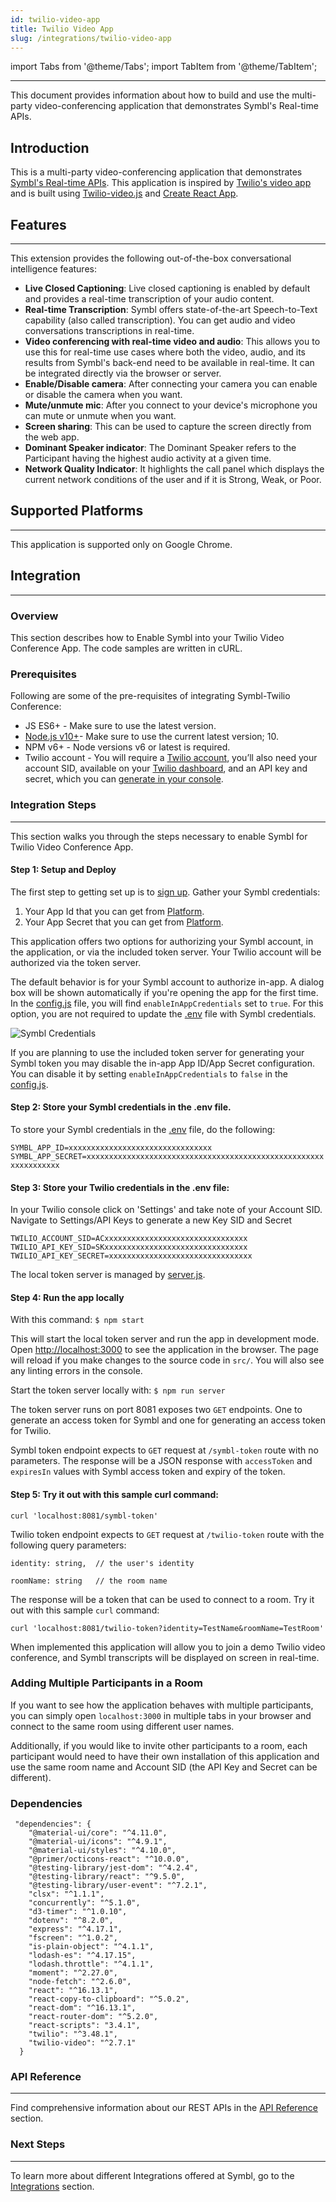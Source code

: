 ```yaml
---
id: twilio-video-app
title: Twilio Video App
slug: /integrations/twilio-video-app
---
```


import Tabs from '@theme/Tabs';
import TabItem from '@theme/TabItem';

---

This document provides information about how to build and use the multi-party video-conferencing application that demonstrates Symbl's Real-time APIs.

## Introduction
This is a multi-party video-conferencing application that demonstrates [Symbl's Real-time APIs](/docs/streamingapi/overview/introduction). This application is inspired by [Twilio's video app](https://github.com/twilio/twilio-video-app-react) and is built using [Twilio-video.js](https://github.com/twilio/twilio-video-app-react) and [Create React App](https://github.com/facebook/create-react-app).

## Features
---
This extension provides the following out-of-the-box conversational intelligence features:

- **Live Closed Captioning**: Live closed captioning is enabled by default and provides a real-time transcription of your audio content. 
- **Real-time Transcription**: Symbl offers state-of-the-art Speech-to-Text capability (also called transcription). You can get audio and video conversations transcriptions in real-time.
- **Video conferencing with real-time video and audio**: This allows you to use this for real-time use cases where both the video, audio, and its results from Symbl's back-end need to be available in real-time. It can be integrated directly via the browser or server.
- **Enable/Disable camera**: After connecting your camera you can enable or disable the camera when you want.
- **Mute/unmute mic**: After you connect to your device's microphone you can mute or unmute when you want.
- **Screen sharing**: This can be used to capture the screen directly from the web app.
- **Dominant Speaker indicator**: The Dominant Speaker refers to the Participant having the highest audio activity at a given time.   
- **Network Quality Indicator**: It highlights the call panel which displays the current network conditions of the user and if it is Strong, Weak, or Poor.

## Supported Platforms
---
This application is supported only on Google Chrome.

## Integration 
---
### Overview
This section describes how to Enable Symbl into your Twilio Video Conference App. The code samples are written in cURL.

### Prerequisites
Following are some of the pre-requisites of integrating Symbl-Twilio Conference:

- JS ES6+ - Make sure to use the latest version.
- [Node.js v10+](https://nodejs.org/en/download/)- Make sure to use the current latest version; 10.
- NPM v6+ -  Node versions v6 or latest is required.
- Twilio account - You will require a [Twilio account](https://www.twilio.com/try-twilio), you’ll also need your account SID, available on your [Twilio dashboard](https://www.twilio.com/console), and an API key and secret, which you can [generate in your console](https://www.twilio.com/console/video/runtime/api-keys).

### Integration Steps
---

This section walks you through the steps necessary to enable Symbl for Twilio Video Conference App.

#### Step 1: Setup and Deploy 
The first step to getting set up is to [sign up](https://platform.symbl.ai/?_ga=2.63499307.526040298.1609788827-1505817196.1609788827).
Gather your Symbl credentials:
1. Your App Id that you can get from [Platform](https://platform.symbl.ai/).
2. Your App Secret that you can get from [Platform](https://platform.symbl.ai/).

This application offers two options for authorizing your Symbl account, in the application, or via the included token server. Your Twilio account will be authorized via the token server.

The default behavior is for your Symbl account to authorize in-app. A dialog box will be shown automatically if you're opening the app for the first time. In the [config.js](https://github.com/symblai/symbl-twilio-video-react/blob/a42d0394ae7ff7c67cdf35df0bd3b013a3cdcfb5/src/config.js#L5) file, you will find `enableInAppCredentials` set to `true`. For this option, you are not required to update the [.env](https://github.com/symblai/symbl-twilio-video-react/blob/master/.env) file with Symbl credentials.

![Symbl Credentials](/img/symbl-credentials.png)

If you are planning to use the included token server for generating your Symbl token you may disable the in-app App ID/App Secret configuration. You can disable it by setting `enableInAppCredentials` to `false` in the [config.js](https://github.com/symblai/symbl-twilio-video-react/blob/a42d0394ae7ff7c67cdf35df0bd3b013a3cdcfb5/src/config.js#L5).

#### Step 2: Store your Symbl credentials in the .env file. 
To store your Symbl credentials in the [.env](https://github.com/symblai/symbl-twilio-video-react/blob/master/.env) file, do the following:

`SYMBL_APP_ID=xxxxxxxxxxxxxxxxxxxxxxxxxxxxxxxx`
`SYMBL_APP_SECRET=xxxxxxxxxxxxxxxxxxxxxxxxxxxxxxxxxxxxxxxxxxxxxxxxxxxxxxxxxxxxxxxx`

#### Step 3: Store your Twilio credentials in the .env file:
In your Twilio console click on 'Settings' and take note of your Account SID. Navigate to Settings/API Keys to generate a new Key SID and Secret

`TWILIO_ACCOUNT_SID=ACxxxxxxxxxxxxxxxxxxxxxxxxxxxxxxxx`
`TWILIO_API_KEY_SID=SKxxxxxxxxxxxxxxxxxxxxxxxxxxxxxxxx`
`TWILIO_API_KEY_SECRET=xxxxxxxxxxxxxxxxxxxxxxxxxxxxxxxx`

The local token server is managed by [server.js](https://github.com/symblai/symbl-video-react/blob/master/server.js).

#### Step 4: Run the app locally 

With this command: `$ npm start`

This will start the local token server and run the app in development mode. Open [http://localhost:3000](http://localhost:3000/) to see the application in the browser. The page will reload if you make changes to the source code in `src/`. You will also see any linting errors in the console. 

Start the token server locally with: `$ npm run server`

The token server runs on port 8081 exposes two `GET` endpoints. One to generate an access token for Symbl and one for generating an access token for Twilio.

Symbl token endpoint expects to `GET` request at `/symbl-token` route with no parameters. The response will be a JSON response with `accessToken` and `expiresIn` values with Symbl access token and expiry of the token.

#### Step 5: Try it out with this sample curl command:

```shell
curl 'localhost:8081/symbl-token'
```

Twilio token endpoint expects to `GET` request at `/twilio-token` route with the following query parameters:

`identity: string,  // the user's identity`

`roomName: string   // the room name`
 
The response will be a token that can be used to connect to a room. Try it out with this sample `curl` command:

```shell
curl 'localhost:8081/twilio-token?identity=TestName&roomName=TestRoom'
```

When implemented this application will allow you to join a demo Twilio video conference, and Symbl transcripts will be displayed on screen in real-time.

### Adding Multiple Participants in a Room

If you want to see how the application behaves with multiple participants, you can simply open `localhost:3000` in multiple tabs in your browser and connect to the same room using different user names.

Additionally, if you would like to invite other participants to a room, each participant would need to have their own installation of this application and use the same room name and Account SID (the API Key and Secret can be different).

### Dependencies

```shell
 "dependencies": {
    "@material-ui/core": "^4.11.0",
    "@material-ui/icons": "^4.9.1",
    "@material-ui/styles": "^4.10.0",
    "@primer/octicons-react": "^10.0.0",
    "@testing-library/jest-dom": "^4.2.4",
    "@testing-library/react": "^9.5.0",
    "@testing-library/user-event": "^7.2.1",
    "clsx": "^1.1.1",
    "concurrently": "^5.1.0",
    "d3-timer": "^1.0.10",
    "dotenv": "^8.2.0",
    "express": "^4.17.1",
    "fscreen": "^1.0.2",
    "is-plain-object": "^4.1.1",
    "lodash-es": "^4.17.15",
    "lodash.throttle": "^4.1.1",
    "moment": "^2.27.0",
    "node-fetch": "^2.6.0",
    "react": "^16.13.1",
    "react-copy-to-clipboard": "^5.0.2",
    "react-dom": "^16.13.1",
    "react-router-dom": "^5.2.0",
    "react-scripts": "3.4.1",
    "twilio": "^3.48.1",
    "twilio-video": "^2.7.1"
  }
```
### API Reference​
---

Find comprehensive information about our REST APIs in the [API Reference](/docs/api-reference/getting-started) section.
 
### Next Steps
---

To learn more about different Integrations offered at Symbl, go to the [Integrations](/docs/integrations/integrations-intro) section.